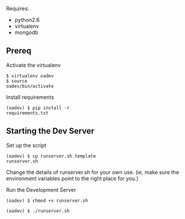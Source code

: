 Requires:
* python2.6
* virtualenv
* mongodb


Prereq
-----------------------
Activate the virtualenv
<code><pre>$ virtualenv oadev <br>$ source oadev/bin/activate
</pre></code>

Install requirements
<code><pre>(oadev) $ pip install -r requirements.txt
</pre></code>

Starting the Dev Server
--------------------------
Set up the script
<code><pre>(oadev) $ cp runserver.sh.template runserver.sh</pre></code>
Change the details of runserver.sh for your own use. 
(ie, make sure the environment variables point to the right place for you.)

Run the Development Server
<code><pre>(oadev) $ chmod +x runserver.sh <br>(oadev) $ ./runserver.sh</pre></code>
